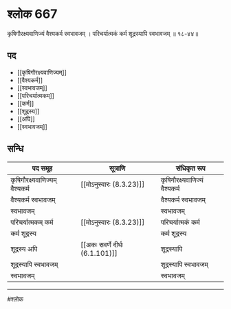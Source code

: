 # श्लोक 667

कृषिगौरक्ष्यवाणिज्यं वैश्यकर्म स्वभावजम् ।
परिचर्यात्मकं कर्म शूद्रस्यापि स्वभावजम् ॥ १८-४४॥


## पद 

- [[कृषिगौरक्ष्यवाणिज्यम्]]
- [[वैश्यकर्म]]
- [[स्वभावजम्]]
- [[परिचर्यात्मकम्]]
- [[कर्म]]
- [[शूद्रस्य]]
- [[अपि]]
- [[स्वभावजम्]]

## सन्धि

| पद समूह | सूत्राणि | संधिकृत रूप |
| ----- | ----- | ----- |
| कृषिगौरक्ष्यवाणिज्यम् वैश्यकर्म |  [[मोऽनुस्वारः (8.3.23)]] | कृषिगौरक्ष्यवाणिज्यं वैश्यकर्म |
| वैश्यकर्म स्वभावजम् |  | वैश्यकर्म स्वभावजम् |
| स्वभावजम् |  | स्वभावजम् |
| परिचर्यात्मकम् कर्म |  [[मोऽनुस्वारः (8.3.23)]] | परिचर्यात्मकं कर्म |
| कर्म शूद्रस्य |  | कर्म शूद्रस्य |
| शूद्रस्य अपि |  [[अकः सवर्णे दीर्घः (6.1.101)]] | शूद्रस्यापि |
| शूद्रस्यापि स्वभावजम् |  | शूद्रस्यापि स्वभावजम् |
| स्वभावजम् |  | स्वभावजम् |


---

#श्लोक